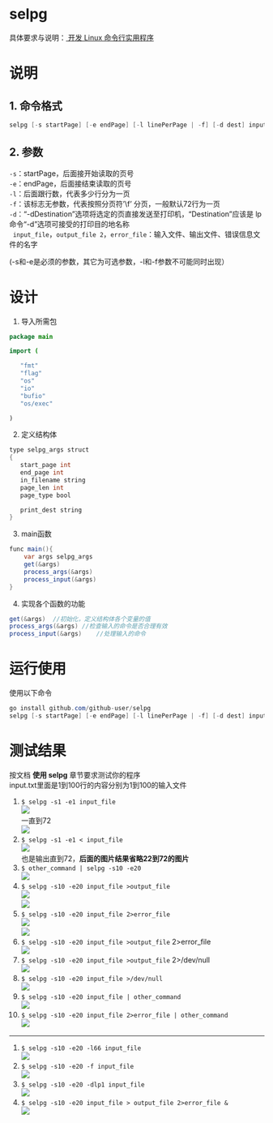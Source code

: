 
# selpg
具体要求与说明：[ 开发 Linux 命令行实用程序 ](https://www.ibm.com/developerworks/cn/linux/shell/clutil/index.html)
# 说明
## 1. 命令格式  
```java
selpg [-s startPage] [-e endPage] [-l linePerPage | -f] [-d dest] input_file >output_file 2>error_file
   ```

## 2. 参数
   `-s`：startPage，后面接开始读取的页号   
    `-e`：endPage，后面接结束读取的页号  
    `-l`：后面跟行数，代表多少行分为一页  
    `-f`：该标志无参数，代表按照分页符’\f’ 分页，一般默认72行为一页  
    `-d`：“-dDestination”选项将选定的页直接发送至打印机，“Destination”应该是 lp 命令“-d”选项可接受的打印目的地名称  
   ` input_file`，`output_file 2`，`error_file`：输入文件、输出文件、错误信息文件的名字  
   
(-s和-e是必须的参数，其它为可选参数，-l和-f参数不可能同时出现）

# 设计

 1. 导入所需包
 ```java
 package main

import (

	"fmt"
	"flag"
	"os"
	"io"
	"bufio"
	"os/exec"

)
```

 2. 定义结构体
 ```java
 type selpg_args struct
{
	start_page int
	end_page int
	in_filename string
	page_len int
	page_type bool

	print_dest string
}
 ```
3. main函数
```java
func main(){
	var args selpg_args
	get(&args)
	process_args(&args)
	process_input(&args)
}
```
4. 实现各个函数的功能
```java
get(&args)	//初始化，定义结构体各个变量的值
process_args(&args)	//检查输入的命令是否合理有效
process_input(&args)	//处理输入的命令
```
# 运行使用
使用以下命令
```java
go install github.com/github-user/selpg
selpg [-s startPage] [-e endPage] [-l linePerPage | -f] [-d dest] input_file >output_file 2>error_file
```
# 测试结果
按文档 **使用 selpg** 章节要求测试你的程序   
input.txt里面是1到100行的内容分别为1到100的输入文件

1. `$ selpg -s1 -e1 input_file`  
![](https://github.com/SHIKD-pu/Service-computing/blob/master/selpg/picture/1-1.PNG)  
一直到72  
![](https://github.com/SHIKD-pu/Service-computing/blob/master/selpg/picture/1-3.PNG)  
2. `$ selpg -s1 -e1 < input_file`  
![](https://github.com/SHIKD-pu/Service-computing/blob/master/selpg/picture/2.PNG)  
也是输出直到72，**后面的图片结果省略22到72的图片**  
3. `$ other_command | selpg -s10 -e20`  
![](https://github.com/SHIKD-pu/Service-computing/blob/master/selpg/picture/3.PNG)  
4. `$ selpg -s10 -e20 input_file >output_file`  
![](https://github.com/SHIKD-pu/Service-computing/blob/master/selpg/picture/4-1.PNG)  
![](https://github.com/SHIKD-pu/Service-computing/blob/master/selpg/picture/4-2.PNG)  
5. `$ selpg -s10 -e20 input_file 2>error_file`  
![](https://github.com/SHIKD-pu/Service-computing/blob/master/selpg/picture/5-1.PNG)  
![](https://github.com/SHIKD-pu/Service-computing/blob/master/selpg/picture/5-2.PNG)  
6. `$ selpg -s10 -e20 input_file >output_file` 2>error_file  
![](https://github.com/SHIKD-pu/Service-computing/blob/master/selpg/picture/6.PNG)  
7. `$ selpg -s10 -e20 input_file >output_file` 2>/dev/null  
![](https://github.com/SHIKD-pu/Service-computing/blob/master/selpg/picture/7.PNG)  
8. `$ selpg -s10 -e20 input_file >/dev/null`  
![](https://github.com/SHIKD-pu/Service-computing/blob/master/selpg/picture/8.PNG)  
9. `$ selpg -s10 -e20 input_file | other_command`  
![](https://github.com/SHIKD-pu/Service-computing/blob/master/selpg/picture/9.PNG)  
10. `$ selpg -s10 -e20 input_file 2>error_file | other_command`  
![](https://github.com/SHIKD-pu/Service-computing/blob/master/selpg/picture/10.PNG)  
---  
1. `$ selpg -s10 -e20 -l66 input_file`  
![](https://github.com/SHIKD-pu/Service-computing/blob/master/selpg/picture/21.PNG)  
2. `$ selpg -s10 -e20 -f input_file`  
![](https://github.com/SHIKD-pu/Service-computing/blob/master/selpg/picture/22.PNG)  
3. `$ selpg -s10 -e20 -dlp1 input_file`  
![](https://github.com/SHIKD-pu/Service-computing/blob/master/selpg/picture/23.PNG)  
4. `$ selpg -s10 -e20 input_file > output_file 2>error_file &`  
![](https://github.com/SHIKD-pu/Service-computing/blob/master/selpg/picture/24.PNG)   
